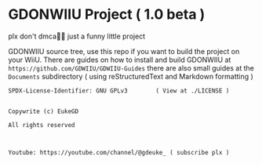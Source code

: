 GDONWIIU Project ( 1.0 beta )
===================
plx don't dmca🙏🥺 just a funny little project

GDONWIIU source tree, use this repo if you want to build the project on your WiiU. There are guides on how to install and build GDONWIIU at  `https://github.com/GDWIIU/GDWIIU-Guides` there are also small guides at the `Documents` subdirectory ( using reStructuredText and Markdown formatting )




    SPDX-License-Identifier: GNU GPLv3        ( View at ./LICENSE )


    Copywrite (c) EukeGD

    All rights reserved



    Youtube: https://youtube.com/channel/@gdeuke_ ( subscribe plx )
  
